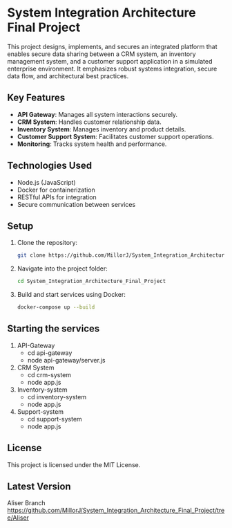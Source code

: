 
# System Integration Architecture Final Project

This project designs, implements, and secures an integrated platform that enables secure data sharing between a CRM system, an inventory management system, and a customer support application in a simulated enterprise environment. It emphasizes robust systems integration, secure data flow, and architectural best practices.

## Key Features
- **API Gateway**: Manages all system interactions securely.
- **CRM System**: Handles customer relationship data.
- **Inventory System**: Manages inventory and product details.
- **Customer Support System**: Facilitates customer support operations.
- **Monitoring**: Tracks system health and performance.

## Technologies Used
- Node.js (JavaScript)
- Docker for containerization
- RESTful APIs for integration
- Secure communication between services

## Setup
1. Clone the repository:  
   ```bash
   git clone https://github.com/MillorJ/System_Integration_Architecture_Final_Project.git
   ```
2. Navigate into the project folder:
   ```bash
   cd System_Integration_Architecture_Final_Project
   ```
3. Build and start services using Docker:
   ```bash
   docker-compose up --build
   ```

## Starting the services
1. API-Gateway
   - cd api-gateway
   - node api-gateway/server.js
3. CRM System
   - cd crm-system
   - node app.js
4. Inventory-system
   - cd inventory-system
   - node app.js
5. Support-system
   - cd support-system
   - node app.js
   

## License
This project is licensed under the MIT License.

## Latest Version 
Aliser Branch
https://github.com/MillorJ/System_Integration_Architecture_Final_Project/tree/Aliser
